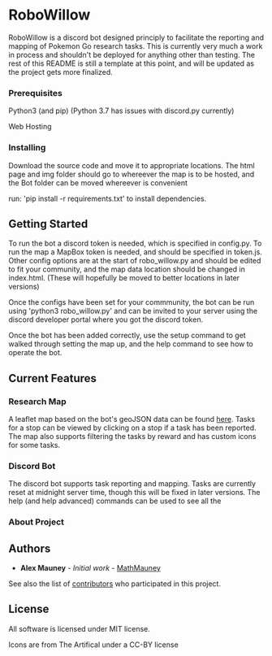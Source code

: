# RoboWillow

RoboWillow is a discord bot designed principly to facilitate the reporting and mapping of Pokemon Go research tasks. This is currently very much a work in process and shouldn't be deployed for anything other than testing. The rest of this README is still a template at this point, and will be updated as the project gets more finalized. 


### Prerequisites
Python3 (and pip) (Python 3.7 has issues with discord.py currently)

Web Hosting

### Installing
Download the source code and move it to appropriate locations. The html page and img folder should go to whereever the map is to be hosted, and the Bot folder can be moved whereever is convenient

run: 'pip install -r requirements.txt' to install dependencies. 

## Getting Started
To run the bot a discord token is needed, which is specified in config.py. To run the map a MapBox token is needed, and should be specified in token.js. Other config options are at the start of robo_willow.py and should be edited to fit your community, and the map data location should be changed in index.html. (These will hopefully be moved to better locations in later versions)

Once the configs have been set for your commmunity, the bot can be run using 'python3 robo_willow.py' and can be invited to your server using the discord developer portal where you got the discord token.

Once the bot has been added correctly, use the setup command to get walked through setting the map up, and the help command to see how to operate the bot.

## Current Features

### Research Map

A leaflet map based on the bot's geoJSON data can be found [here](https://mathmauney.github.io/RoboWillow/). Tasks for a stop can be viewed by clicking on a stop if a task has been reported. The map also supports filtering the tasks by reward and has custom icons for some tasks.

### Discord Bot

The discord bot supports task reporting and mapping. Tasks are currently reset at midnight server time, though this will be fixed in later versions. The help (and help advanced) commands can be used to see all the 


### About Project

## Authors

* **Alex Mauney** - *Initial work* - [MathMauney](https://github.com/mathmauney)

See also the list of [contributors](https://github.com/your/project/contributors) who participated in this project.

## License

All software is licensed under MIT license.

Icons are from The Artifical under a CC-BY license
